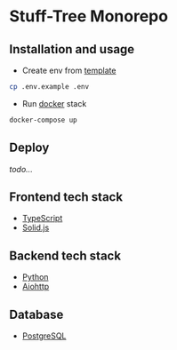 # Stuff-Tree Monorepo

## Installation and usage


- Create env from [template](/.env.example)
```bash
cp .env.example .env
```

- Run [docker](https://docs.docker.com/compose/) stack
```bash
docker-compose up
```

## Deploy

*todo...*


## Frontend tech stack

- [TypeScript](https://www.typescriptlang.org/)
- [Solid.js](https://www.solidjs.com/)

## Backend tech stack

- [Python](https://www.python.org/)
- [Aiohttp](https://docs.aiohttp.org/en/stable/)

## Database

- [PostgreSQL](https://www.postgresql.org/)
